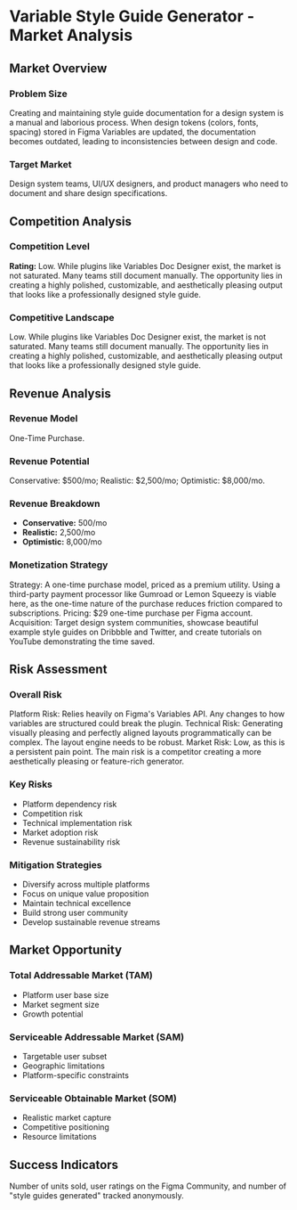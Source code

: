 # Variable Style Guide Generator - Market Analysis

## Market Overview

### Problem Size
Creating and maintaining style guide documentation for a design system is a manual and laborious process. When design tokens (colors, fonts, spacing) stored in Figma Variables are updated, the documentation becomes outdated, leading to inconsistencies between design and code.

### Target Market
Design system teams, UI/UX designers, and product managers who need to document and share design specifications.

## Competition Analysis

### Competition Level
**Rating:** Low. While plugins like Variables Doc Designer exist, the market is not saturated. Many teams still document manually. The opportunity lies in creating a highly polished, customizable, and aesthetically pleasing output that looks like a professionally designed style guide.

### Competitive Landscape
Low. While plugins like Variables Doc Designer exist, the market is not saturated. Many teams still document manually. The opportunity lies in creating a highly polished, customizable, and aesthetically pleasing output that looks like a professionally designed style guide.

## Revenue Analysis

### Revenue Model
One-Time Purchase.

### Revenue Potential
Conservative: $500/mo; Realistic: $2,500/mo; Optimistic: $8,000/mo.

### Revenue Breakdown
- **Conservative:** 500/mo
- **Realistic:** 2,500/mo
- **Optimistic:** 8,000/mo

### Monetization Strategy
Strategy: A one-time purchase model, priced as a premium utility. Using a third-party payment processor like Gumroad or Lemon Squeezy is viable here, as the one-time nature of the purchase reduces friction compared to subscriptions. Pricing: $29 one-time purchase per Figma account. Acquisition: Target design system communities, showcase beautiful example style guides on Dribbble and Twitter, and create tutorials on YouTube demonstrating the time saved.

## Risk Assessment

### Overall Risk
Platform Risk: Relies heavily on Figma's Variables API. Any changes to how variables are structured could break the plugin. Technical Risk: Generating visually pleasing and perfectly aligned layouts programmatically can be complex. The layout engine needs to be robust. Market Risk: Low, as this is a persistent pain point. The main risk is a competitor creating a more aesthetically pleasing or feature-rich generator.

### Key Risks
- Platform dependency risk
- Competition risk
- Technical implementation risk
- Market adoption risk
- Revenue sustainability risk

### Mitigation Strategies
- Diversify across multiple platforms
- Focus on unique value proposition
- Maintain technical excellence
- Build strong user community
- Develop sustainable revenue streams

## Market Opportunity

### Total Addressable Market (TAM)
- Platform user base size
- Market segment size
- Growth potential

### Serviceable Addressable Market (SAM)
- Targetable user subset
- Geographic limitations
- Platform-specific constraints

### Serviceable Obtainable Market (SOM)
- Realistic market capture
- Competitive positioning
- Resource limitations

## Success Indicators
Number of units sold, user ratings on the Figma Community, and number of "style guides generated" tracked anonymously.
